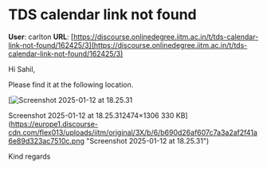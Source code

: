 # TDS calendar link not found

**User**: carlton
**URL**: [https://discourse.onlinedegree.iitm.ac.in/t/tds-calendar-link-not-found/162425/3](https://discourse.onlinedegree.iitm.ac.in/t/tds-calendar-link-not-found/162425/3)

Hi Sahil,

Please find it at the following location.

[![Screenshot 2025-01-12 at 18.25.31](https://europe1.discourse-cdn.com/flex013/uploads/iitm/optimized/3X/b/6/b690d26af607c7a3a2af2f41a6e89d323ac7510c_2_689x364.png)

Screenshot 2025-01-12 at 18.25.312474×1306 330 KB](https://europe1.discourse-cdn.com/flex013/uploads/iitm/original/3X/b/6/b690d26af607c7a3a2af2f41a6e89d323ac7510c.png "Screenshot 2025-01-12 at 18.25.31")

Kind regards
